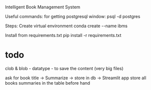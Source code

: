Intelligent Book Management System

Useful commands:
for getting postgresql window:
psql -d postgres


Steps:
Create virtual environment
conda create --name ibms

Install from requirements.txt
pip install -r requirements.txt

# todo
clob & blob - datatype - to save the content (very big files)

ask for book title -> Summarize -> store in db -> 
Streamlit app 
store all books summaries in the table before hand

